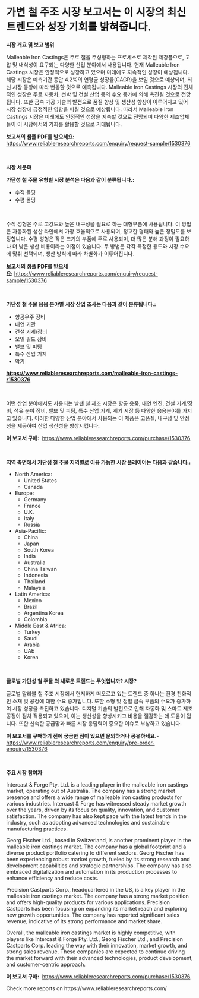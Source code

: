<p><h1>가변 철 주조 시장 보고서는 이 시장의 최신 트렌드와 성장 기회를 밝혀줍니다.</h1></p><p><strong>시장 개요 및 보고 범위</strong></p>
<p><p>Malleable Iron Castings은 주로 철을 주성형하는 프로세스로 제작된 제강품으로, 고압 및 내식성이 요구되는 다양한 산업 분야에서 사용됩니다. 현재 Malleable Iron Castings 시장은 안정적으로 성장하고 있으며 미래에도 지속적인 성장이 예상됩니다. 해당 시장은 예측기간 동안 4.2%의 연평균 성장률(CAGR)을 보일 것으로 예상되며, 최신 시장 동향에 따라 변동할 것으로 예측됩니다. Malleable Iron Castings 시장의 전체적인 성장은 주로 자동차, 선박 및 건설 산업 등의 수요 증가에 의해 촉진될 것으로 전망됩니다. 또한 금속 가공 기술의 발전으로 품질 향상 및 생산성 향상이 이루어지고 있어 시장 성장에 긍정적인 영향을 미칠 것으로 예상됩니다. 따라서 Malleable Iron Castings 시장은 미래에도 안정적인 성장을 지속할 것으로 전망되며 다양한 제조업체들이 이 시장에서의 기회를 활용할 것으로 기대됩니다.</p></p>
<p><strong>보고서의 샘플 PDF를 받으세요:</strong> <a href="https://www.reliableresearchreports.com/enquiry/request-sample/1530376">https://www.reliableresearchreports.com/enquiry/request-sample/1530376</a></p>
<p>&nbsp;</p>
<p><strong>시장 세분화</strong></p>
<p><strong>가단성 철 주물 유형별 시장 분석은 다음과 같이 분류됩니다.:</strong></p>
<p><ul><li>수직 몰딩</li><li>수평 몰딩</li></ul></p>
<p>&nbsp;</p>
<p><p>수직 성형은 주로 고강도와 높은 내구성을 필요로 하는 대형부품에 사용됩니다. 이 방법은 자동화된 생산 라인에서 가장 효율적으로 사용되며, 정교한 형태와 높은 정밀도를 보장합니다. 수평 성형은 작은 크기의 부품에 주로 사용되며, 더 많은 분해 과정이 필요하나 더 낮은 생산 비용이라는 이점이 있습니다. 두 방법은 각각 특정한 용도와 시장 수요에 맞춰 선택되며, 생산 방식에 따라 차별화가 이루어집니다.</p></p>
<p><strong>보고서의 샘플 PDF를 받으세요:</strong>&nbsp;<a href="https://www.reliableresearchreports.com/enquiry/request-sample/1530376">https://www.reliableresearchreports.com/enquiry/request-sample/1530376</a></p>
<p>&nbsp;</p>
<p><strong> 가단성 철 주물 응용 분야별 시장 산업 조사는 다음과 같이 분류됩니다.:</strong></p>
<p><ul><li>항공우주 장비</li><li>내연 기관</li><li>건설 기계/장비</li><li>오일 필드 장비</li><li>밸브 및 피팅</li><li>특수 산업 기계</li><li>악기</li></ul></p>
<p><strong><a href="https://www.reliableresearchreports.com/malleable-iron-castings-r1530376">https://www.reliableresearchreports.com/malleable-iron-castings-r1530376</a></strong></p>
<p>&nbsp;</p>
<p><p>어떤 산업 분야에서도 사용되는 날쌘 철 제조 시장은 항공 용품, 내연 엔진, 건설 기계/장비, 석유 분야 장비, 밸브 및 피팅, 특수 산업 기계, 계기 시장 등 다양한 응용분야를 가지고 있습니다. 이러한 다양한 산업 분야에서 사용되는 이 제품은 고품질, 내구성 및 안정성을 제공하여 산업 생산성을 향상시킵니다.</p></p>
<p><strong>이 보고서 구매:</strong>&nbsp; <a href="https://www.reliableresearchreports.com/purchase/1530376">https://www.reliableresearchreports.com/purchase/1530376</a></p>
<p>&nbsp;</p>
<p><strong>지역 측면에서 가단성 철 주물 지역별로 이용 가능한 시장 플레이어는 다음과 같습니다.:</strong></p>
<p><ul>
    <li>
        North America:
        <ul>
            <li>United States</li>
            <li>Canada</li>
        </ul>
    </li>
    <li>
        Europe:
        <ul>
            <li>Germany</li>
            <li>France</li>
            <li>U.K.</li>
            <li>Italy</li>
            <li>Russia</li>
        </ul>
    </li>
    <li>
        Asia-Pacific:
        <ul>
            <li>China</li>
            <li>Japan</li>
            <li>South Korea</li>
            <li>India</li>
            <li>Australia</li>
            <li>China Taiwan</li>
            <li>Indonesia</li>
            <li>Thailand</li>
            <li>Malaysia</li>
        </ul>
    </li>
    <li>
        Latin America:
        <ul>
            <li>Mexico</li>
            <li>Brazil</li>
            <li>Argentina Korea</li>
            <li>Colombia</li>
        </ul>
    </li>
    <li>
        Middle East & Africa:
        <ul>
            <li>Turkey</li>
            <li>Saudi</li>
            <li>Arabia</li>
            <li>UAE</li>
            <li>Korea</li>
        </ul>
    </li>
    </ul></p>
<p>&nbsp;</p>
<p><strong>글로벌 가단성 철 주물 의 새로운 트렌드는 무엇입니까? 시장?</strong></p>
<p><p>글로벌 말랴블 철 주조 시장에서 현저하게 떠오르고 있는 트렌드 중 하나는 환경 친화적인 소재 및 공정에 대한 수요 증가입니다. 또한 소형 및 정밀 금속 부품의 수요가 증가하여 시장 성장을 촉진하고 있습니다. 디지털 기술의 발전으로 인해 자동화 및 스마트 제조 공정이 점차 적용되고 있으며, 이는 생산성을 향상시키고 비용을 절감하는 데 도움이 됩니다. 또한 신속한 공급망과 빠른 시장 응답력이 중요한 이슈로 부상하고 있습니다.</p></p>
<p><strong>이 보고서를 구매하기 전에 궁금한 점이 있으면 문의하거나 공유하세요.</strong>- <a href="https://www.reliableresearchreports.com/enquiry/pre-order-enquiry/1530376">https://www.reliableresearchreports.com/enquiry/pre-order-enquiry/1530376</a></p>
<p>&nbsp;</p>
<p><strong>주요 시장 참여자</strong></p>
<p><p>Intercast & Forge Pty. Ltd. is a leading player in the malleable iron castings market, operating out of Australia. The company has a strong market presence and offers a wide range of malleable iron casting products for various industries. Intercast & Forge has witnessed steady market growth over the years, driven by its focus on quality, innovation, and customer satisfaction. The company has also kept pace with the latest trends in the industry, such as adopting advanced technologies and sustainable manufacturing practices.</p><p>Georg Fischer Ltd., based in Switzerland, is another prominent player in the malleable iron castings market. The company has a global footprint and a diverse product portfolio catering to different sectors. Georg Fischer has been experiencing robust market growth, fueled by its strong research and development capabilities and strategic partnerships. The company has also embraced digitalization and automation in its production processes to enhance efficiency and reduce costs.</p><p>Precision Castparts Corp., headquartered in the US, is a key player in the malleable iron castings market. The company has a strong market position and offers high-quality products for various applications. Precision Castparts has been focusing on expanding its market reach and exploring new growth opportunities. The company has reported significant sales revenue, indicative of its strong performance and market share.</p><p>Overall, the malleable iron castings market is highly competitive, with players like Intercast & Forge Pty. Ltd., Georg Fischer Ltd., and Precision Castparts Corp. leading the way with their innovation, market growth, and strong sales revenue. These companies are expected to continue driving the market forward with their advanced technologies, product development, and customer-centric approach.</p></p>
<p><strong>이 보고서 구매:</strong>&nbsp;&nbsp;<a href="https://www.reliableresearchreports.com/purchase/1530376">https://www.reliableresearchreports.com/purchase/1530376</a></p>
<p>Check more reports on https://www.reliableresearchreports.com/</p>